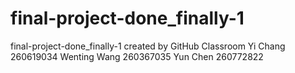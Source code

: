# final-project-done_finally-1
final-project-done_finally-1 created by GitHub Classroom
Yi Chang 260619034
Wenting Wang 260367035
Yun Chen 260772822

